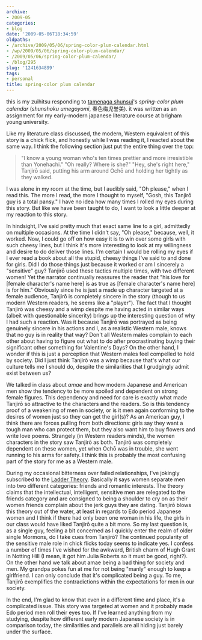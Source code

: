 ```yaml
---
archive:
- 2009-05
categories:
- blog
date: '2009-05-06T18:34:59'
oldpaths:
- /archive/2009/05/06/spring-color-plum-calendar.html
- /wp/2009/05/06/spring-color-plum-calendar/
- /2009/05/06/spring-color-plum-calendar/
- /blog/295
slug: '1241634899'
tags:
- personal
title: spring-color plum calendar
---
```


this is my zuihitsu responding to [tamenaga shunsui][1]'s _spring-color
plum calendar_ (_shunshoku umegoyomi_, 春色梅児誉美). it was written as an
assignment for my early-modern japanese literature course at brigham young
university.

Like my literature class discussed, the modern, Western equivalent of this
story is a chick flick, and honestly while I was reading it, I reacted
about the same way. I think the following section just put the entire
thing over the top:

> "I know a young woman who's ten times prettier and more irresistible
> than Yonehachi." "Oh really? Where is she?" "Hey, she's right here,"
> Tanjirō said, putting his arm around Ochō and holding her tightly as
> they walked.

I was alone in my room at the time, but I audibly said, "Oh please," when
I read this. The more I read, the more I thought to myself, "Gosh, this
Tanjirō guy is a total pansy." I have no idea how many times I rolled my
eyes during this story. But like we have been taught to do, I want to look
a little deeper at my reaction to this story.

In hindsight, I've said pretty much that exact same line to a girl,
admittedly on multiple occasions. At the time I didn't say, "Oh please,"
because, well, it worked. Now, I could go off on how easy it is to win
over some girls with such cheesy lines, but I think it's more interesting
to look at my willingness and desire to do deliver those lines. I'm
certain I would be rolling my eyes if I ever read a book about all the
stupid, cheesy things I've said to and done for girls. Did I do those
things just because it worked or am I sincerely a "sensitive" guy? Tanjirō
used these tactics multiple times, with two different women! Yet the
narrator continually reassures the reader that "his love for [female
character's name here] is as true as [female character's name here] is for
him." Obviously since he is just a made up character targeted at a female
audience, Tanjirō is completely sincere in the story (though to us modern
Western readers, he seems like a "player"). The fact that I thought
Tanjirō was cheesy and a wimp despite me having acted in similar ways
(albeit with questionable sincerity) brings up the interesting question of
why I had such a reaction. Was it because Tanjirō was portrayed as being
genuinely sincere in his actions and I, as a realistic Western male, knows
that no guy is in reality that way? Don't all Western males complain to
each other about having to figure out what to do after procrastinating
buying their significant other something for Valentine's Days? On the
other hand, I wonder if this is just a perception that Western males feel
compelled to hold by society. Did I just think Tanjirō was a wimp because
that's what our culture tells me I should do, despite the similarities
that I grudgingly admit exist between us?

We talked in class about _amae_ and how modern Japanese and American men
show the tendency to be more spoiled and dependent on strong female
figures. This dependency and need for care is exactly what made Tanjirō so
attractive to the characters and the readers. So is this tendency proof of
a weakening of men in society, or is it men again conforming to the
desires of women just so they can get the girl(s)? As an American guy,
I think there are forces pulling from both directions: girls say they want
a tough man who can protect them, but they also want him to buy flowers
and write love poems. Strangely (in Western readers minds), the women
characters in the story saw Tanjirō as both. Tanjirō was completely
dependent on these women, yet when Ochō was in trouble, she went running
to his arms for safety. I think this is probably the most confusing part
of the story for me as a Western male.

During my occasional bitterness over failed relationships, I've jokingly
subscribed to the [Ladder Theory][2]. Basically it says women separate men
into two different categories: friends and romantic interests. The theory
claims that the intellectual, intelligent, sensitive men are relegated to
the friends category and are consigned to being a shoulder to cry on as
their women friends complain about the jerk guys they are dating. Tanjirō
blows this theory out of the water, at least in regards to Edo period
Japanese women and I think if there had only been one woman in his life,
the girls in our class would have liked Tanjirō quite a bit more. So my
last question is, as a single guy, feeling a bit concerned as I quickly
enter the realm of older single Mormons, do I take cues from Tanjirō? The
continued popularity of the sensitive male role in chick flicks today
seems to indicate yes. I confess a number of times I've wished for the
awkward, British charm of Hugh Grant in Notting Hill (I mean, it got him
Julia Roberts so it must be good, right?). On the other hand we talk about
amae being a bad thing for society and men. My grandpa pokes fun at me for
not being "manly" enough to keep a girlfriend. I can only conclude that
it's complicated being a guy. To me, Tanjirō exemplifies the
contradictions within the expectations for men in our society.

In the end, I'm glad to know that even in a different time and place, it's
a complicated issue. This story was targeted at women and it probably made
Edo period men roll their eyes too. If I've learned anything from my
studying, despite how different early modern Japanese society is in
comparison today, the similarities and parallels are all hiding just
barely under the surface.

[1]: http://en.wikipedia.org/wiki/Shunsui_Tamenaga
[2]: http://www.laddertheory.com/

